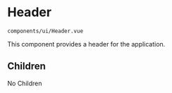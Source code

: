 # Header
`components/ui/Header.vue`

This component provides a header for the application.

## Children

No Children
